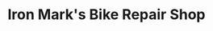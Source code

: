 ---
title: "Iron Mark's Bike Repair Shop"
url: /quezon-city/iron-marks-bike-repair-shop/
shop: bicycle
---